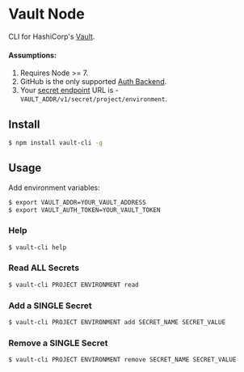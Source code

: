 # Vault Node

CLI for HashiCorp's [Vault](https://www.vaultproject.io/).

#### Assumptions:

1. Requires Node >= 7.
1. GitHub is the only supported [Auth Backend](https://www.vaultproject.io/docs/auth/github.html).
1. Your [secret endpoint](https://www.vaultproject.io/api/index.html#reading-writing-and-listing-secrets) URL is - `VAULT_ADDR/v1/secret/project/environment`.

## Install

```sh
$ npm install vault-cli -g
```

## Usage

Add environment variables:

```sh
$ export VAULT_ADDR=YOUR_VAULT_ADDRESS
$ export VAULT_AUTH_TOKEN=YOUR_VAULT_TOKEN
```

### Help

```sh
$ vault-cli help
```

### Read ALL Secrets

```sh
$ vault-cli PROJECT ENVIRONMENT read
```

### Add a SINGLE Secret

```sh
$ vault-cli PROJECT ENVIRONMENT add SECRET_NAME SECRET_VALUE
```

### Remove a SINGLE Secret

```sh
$ vault-cli PROJECT ENVIRONMENT remove SECRET_NAME SECRET_VALUE
```
